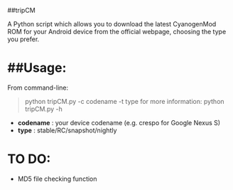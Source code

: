 ##tripCM

A Python script which allows you to download the latest CyanogenMod ROM for your Android device from the official webpage, choosing the type you prefer.


##Usage:
======

From command-line:

> python tripCM.py -c codename -t type
> for more information: python tripCM.py -h

* **codename** : your device codename (e.g. crespo for Google Nexus S)
* **type** : stable/RC/snapshot/nightly



TO DO:
======

* MD5 file checking function
